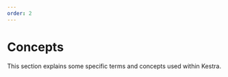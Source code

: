 ```yaml
---
order: 2
---
```

# Concepts

This section explains some specific terms and concepts used within Kestra.


<ChildTableOfContents :header="true"/>
